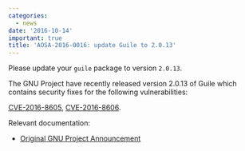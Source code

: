 ```yaml
---
categories:
  - news
date: '2016-10-14'
important: true
title: 'AOSA-2016-0016: update Guile to 2.0.13'
---
```



Please update your `guile` package to version `2.0.13`.

The GNU Project have recently released version 2.0.13 of Guile which contains security fixes for the following vulnerabilities:

[CVE-2016-8605](http://cve.mitre.org/cgi-bin/cvename.cgi?name=CVE-2016-8605), [CVE-2016-8606](http://cve.mitre.org/cgi-bin/cvename.cgi?name=CVE-2016-8606).

Relevant documentation:

- [Original GNU Project Announcement](http://lists.gnu.org/archive/html/info-gnu/2016-10/msg00009.html)